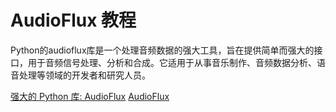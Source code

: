 # AudioFlux 教程

<show-structure depth="3"/>

Python的audioflux库是一个处理音频数据的强大工具，旨在提供简单而强大的接口，用于音频信号处理、分析和合成。它适用于从事音乐制作、音频数据分析、语音处理等领域的开发者和研究人员。


<seealso>
<category ref="ref_docs">
    <a href="https://mp.weixin.qq.com/s/gRtZzxo3yoP_0Z_hhy_hKA">强大的 Python 库: AudioFlux</a>
</category>
<category ref="ref_github">
    <a href="https://mp.weixin.qq.com/s/gRtZzxo3yoP_0Z_hhy_hKA">AudioFlux</a>
</category>
<category ref="ref_issues">
</category>
<category ref="ref_hf">
</category>
<category ref="ref_ms">
</category>
</seealso>

